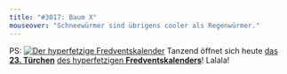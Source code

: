 ```yaml
---
title: "#3017: Baum X"
mouseover: "Schneewürmer sind übrigens cooler als Regenwürmer."
---
```


PS:
<a href="http://www.fonflatter.de/der-fetzige-fredventskalender-2013"><img title="Der hyperfetzige Fredventskalender" src="http://www.fonflatter.de/adv12/fredventskalender_banner.png"></a>
Tanzend öffnet sich heute <a href="http://www.fonflatter.de/2013/12/23/das-23-tuerchen" title="Das 23. Türchen">das <strong>23. Türchen</strong></a> <a href="http://www.fonflatter.de/der-fetzige-fredventskalender-2013" title="Der hyperfetzige Fredventskalender 2013">des hyperfetzigen <strong>Fredventskalenders</strong></a>!
Lalala!


